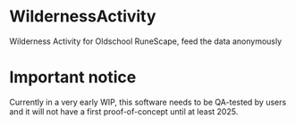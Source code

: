 # WildernessActivity
Wilderness Activity for Oldschool RuneScape, feed the data anonymously

# Important notice
Currently in a very early WIP, this software needs to be QA-tested by users and it will not have a first proof-of-concept until at least 2025.
